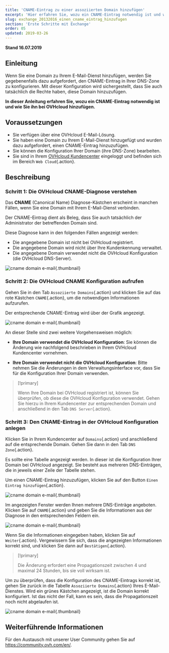 ```yaml
---
title: 'CNAME-Eintrag zu einer assoziierten Domain hinzufügen'
excerpt: 'Hier erfahren Sie, wozu ein CNAME-Eintrag notwendig ist und wie Sie diesen bei OVHcloud hinzufügen'
slug: exchange_20132016_einen_cname_eintrag_hinzufugen
section: 'Erste Schritte mit Exchange'
order: 05
updated: 2019-03-26
---
```


**Stand 16.07.2019**

## Einleitung

Wenn Sie eine Domain zu Ihrem E-Mail-Dienst hinzufügen, werden Sie gegebenenfalls dazu aufgefordert, den CNAME-Eintrag in Ihrer DNS-Zone zu konfigurieren. Mit dieser Konfiguration wird sichergestellt, dass Sie auch tatsächlich die Rechte haben, diese Domain hinzuzufügen.

**In dieser Anleitung erfahren Sie, wozu ein CNAME-Eintrag notwendig ist und wie Sie ihn bei OVHcloud hinzufügen.**

## Voraussetzungen

- Sie verfügen über eine OVHcloud E-Mail-Lösung.
- Sie haben eine Domain zu Ihrem E-Mail-Dienst hinzugefügt und wurden dazu aufgefordert, einen CNAME-Eintrag hinzuzufügen.
- Sie können die Konfiguration Ihrer Domain (ihre DNS-Zone) bearbeiten.
- Sie sind in Ihrem [OVHcloud Kundencenter](https://www.ovh.com/auth/?action=gotomanager&from=https://www.ovh.de/&ovhSubsidiary=de) eingeloggt und befinden sich im Bereich `Web Cloud`{.action}.

## Beschreibung

### Schritt 1: Die OVHcloud CNAME-Diagnose verstehen

Das **CNAME** (Canonical Name) Diagnose-Kästchen erscheint in manchen Fällen, wenn Sie eine Domain mit Ihrem E-Mail-Dienst verbinden.

Der CNAME-Eintrag dient als Beleg, dass Sie auch tatsächlich der Administrator der betreffenden Domain sind.

Diese Diagnose kann in den folgenden Fällen angezeigt werden:

- Die angegebene Domain ist nicht bei OVHcloud registriert.
- Die angegebene Domain wird nicht über Ihre Kundenkennung verwaltet.
- Die angegebene Domain verwendet nicht die OVHcloud Konfiguration (die OVHcloud DNS-Server).

![cname domain e-mail](images/cname_exchange_diagnostic.png){.thumbnail}

### Schritt 2: Die OVHcloud CNAME Konfiguration aufrufen

Gehen Sie in den Tab `Assoziierte Domains`{.action} und klicken Sie auf das rote Kästchen `CNAME`{.action}, um die notwendigen Informationen aufzurufen.

Der entsprechende CNAME-Eintrag wird über der Grafik angezeigt.

![cname domain e-mail](images/cname_exchange_informations.png){.thumbnail}

An dieser Stelle sind zwei weitere Vorgehensweisen möglich:

- **Ihre Domain verwendet die OVHcloud Konfiguration**: Sie können die Änderung wie nachfolgend beschrieben in Ihrem OVHcloud Kundencenter vornehmen.

- **Ihre Domain verwendet nicht die OVHcloud Konfiguration**: Bitte nehmen Sie die Änderungen in dem Verwaltungsinterface vor, dass Sie für die Konfiguration Ihrer Domain verwenden.

> [!primary]
>
> Wenn Ihre Domain bei OVHcloud registriert ist, können Sie überprüfen, ob diese die OVHcloud Konfiguration verwendet. Gehen Sie hierzu in Ihrem Kundencenter zur entsprechenden Domain und anschließend in den Tab `DNS Server`{.action}.
>

### Schritt 3: Den CNAME-Eintrag in der OVHcloud Konfiguration anlegen

Klicken Sie in Ihrem Kundencenter auf `Domains`{.action} und anschließend auf die entsprechende Domain. Gehen Sie dann in den Tab `DNS Zone`{.action}.

Es sollte eine Tabelle angezeigt werden. In dieser ist die Konfiguration Ihrer Domain bei OVHcloud angezeigt. Sie besteht aus mehreren DNS-Einträgen, die in jeweils einer Zeile der Tabelle stehen.

Um einen CNAME-Eintrag hinzuzufügen, klicken Sie auf den Button `Einen Eintrag hinzufügen`{.action}.

![cname domain e-mail](images/cname_exchange_add_entry_step1.png){.thumbnail}

Im angezeigten Fenster werden Ihnen mehrere DNS-Einträge angeboten. Klicken Sie auf `CNAME`{.action} und geben Sie die Informationen aus der Diagnose in den entsprechenden Feldern ein.

![cname domain e-mail](images/cname_add_entry_dns_zone.png){.thumbnail}

Wenn Sie die Informationen eingegeben haben, klicken Sie auf `Weiter`{.action}. Vergewissern Sie sich, dass die angezeigten Informationen korrekt sind, und klicken Sie dann auf `Bestätigen`{.action}.

> [!primary]
>
> Die Änderung erfordert eine Propagationszeit zwischen 4 und maximal 24 Stunden, bis sie voll wirksam ist.
>

Um zu überprüfen, dass die Konfiguration des CNAME-Eintrags korrekt ist, gehen Sie zurück in die Tabelle `Assoziierte Domains`{.action} Ihres E-Mail-Dienstes. Wird ein grünes Kästchen angezeigt, ist die Domain korrekt konfiguriert. Ist das nicht der Fall, kann es sein, dass die Propagationszeit noch nicht abgelaufen ist.

![cname domain e-mail](images/cname_exchange_diagnostic_green.png){.thumbnail}

## Weiterführende Informationen

Für den Austausch mit unserer User Community gehen Sie auf <https://community.ovh.com/en/>.